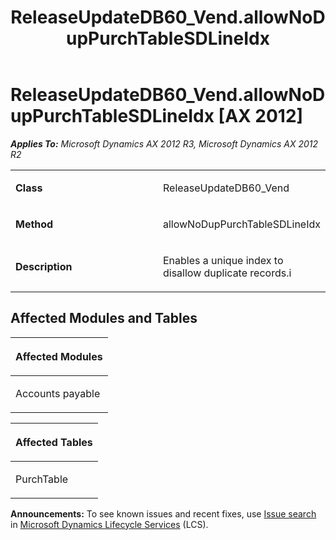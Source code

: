 ﻿---
title: ReleaseUpdateDB60_Vend.allowNoDupPurchTableSDLineIdx
TOCTitle: ReleaseUpdateDB60_Vend.allowNoDupPurchTableSDLineIdx
ms:assetid: a2c0eb7b-e03a-fbfb-5d1d-49e2bb074c43
ms:mtpsurl: https://msdn.microsoft.com/en-us/library/JJ736776(v=AX.60)
ms:contentKeyID: 49710208
ms.date: 05/18/2015
mtps_version: v=AX.60
---

# ReleaseUpdateDB60\_Vend.allowNoDupPurchTableSDLineIdx [AX 2012]


_**Applies To:** Microsoft Dynamics AX 2012 R3, Microsoft Dynamics AX 2012 R2_

<table>
<colgroup>
<col style="width: 50%" />
<col style="width: 50%" />
</colgroup>
<tbody>
<tr class="odd">
<td><p><strong>Class</strong></p></td>
<td><p>ReleaseUpdateDB60_Vend</p></td>
</tr>
<tr class="even">
<td><p><strong>Method</strong></p></td>
<td><p>allowNoDupPurchTableSDLineIdx</p></td>
</tr>
<tr class="odd">
<td><p><strong>Description</strong></p></td>
<td><p>Enables a unique index to disallow duplicate records.i</p></td>
</tr>
</tbody>
</table>


## Affected Modules and Tables

<table>
<colgroup>
<col style="width: 100%" />
</colgroup>
<thead>
<tr class="header">
<th><p>Affected Modules</p></th>
</tr>
</thead>
<tbody>
<tr class="odd">
<td><p>Accounts payable</p></td>
</tr>
</tbody>
</table>


<table>
<colgroup>
<col style="width: 100%" />
</colgroup>
<thead>
<tr class="header">
<th><p>Affected Tables</p></th>
</tr>
</thead>
<tbody>
<tr class="odd">
<td><p>PurchTable</p></td>
</tr>
</tbody>
</table>

  
**Announcements:** To see known issues and recent fixes, use [Issue search](http://go.microsoft.com/fwlink/?linkid=389258) in [Microsoft Dynamics Lifecycle Services](http://go.microsoft.com/fwlink/?linkid=306505) (LCS).


